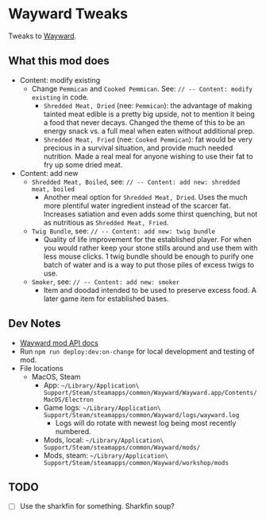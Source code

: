 # Wayward Tweaks

Tweaks to [Wayward](https://www.waywardgame.com/).

## What this mod does

- Content: modify existing
    - Change `Pemmican` and `Cooked Pemmican`. See: `// -- Content: modify existing` in code.
        - `Shredded Meat, Dried` (nee: `Pemmican`): the advantage of making tainted meat edible is a pretty big upside, not to mention it being a food that never decays. Changed the theme of this to be an energy snack vs. a full meal when eaten without additional prep.
        - `Shredded Meat, Fried` (nee: `Cooked Pemmican`): fat would be very precious in a survival situation, and provide much needed nutrition. Made a real meal for anyone wishing to use their fat to fry up some dried meat.
- Content: add new
    - `Shredded Meat, Boiled`, see: `// -- Content: add new: shredded meat, boiled`
        - Another meal option for `Shredded Meat, Dried`. Uses the much more plentiful water ingredient instead of the scarcer fat. Increases satiation and even adds some thirst quenching, but not as nutritious as `Shredded Meat, Fried`.
    - `Twig Bundle`, see: `// -- Content: add new: twig bundle`
        - Quality of life improvement for the established player. For when you would rather keep your stone stills around and use them with less mouse clicks. 1 twig bundle should be enough to purify one batch of water and is a way to put those piles of excess twigs to use.
    - `Smoker`, see: `// -- Content: add new: smoker`
        - Item and doodad intended to be used to preserve excess food. A later game item for established bases.

## Dev Notes

- [Wayward mod API docs](https://waywardgame.github.io/index.html)
- Run `npm run deploy:dev:on-change` for local development and testing of mod.
- File locations
    - MacOS, Steam
        - App: `~/Library/Application\ Support/Steam/steamapps/common/Wayward/Wayward.app/Contents/MacOS/Electron`
        - Game logs: `~/Library/Application\ Support/Steam/steamapps/common/Wayward/logs/wayward.log`
            - Logs will do rotate with newest log being most recently numbered.
        - Mods, local: `~/Library/Application\ Support/Steam/steamapps/common/Wayward/mods/`
        - Mods, steam: `~/Library/Application\ Support/Steam/steamapps/common/Wayward/workshop/mods`

## TODO

- [ ] Use the sharkfin for something. Sharkfin soup?

